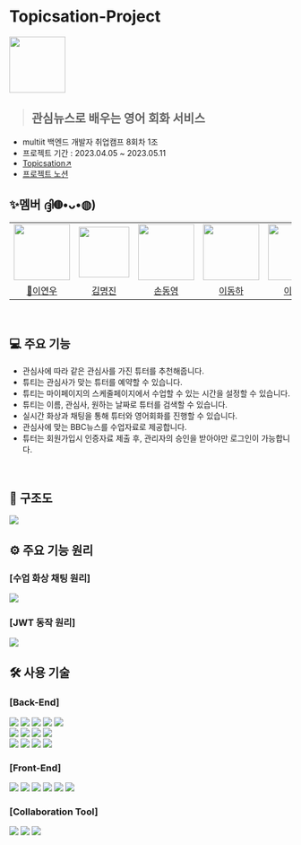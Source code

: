 # Topicsation-Project

<img src="https://github.com/YeonuLEE/Topicsation-Project/assets/114329639/bdac0c4c-a0c6-4003-9fe5-b38dc90c6c9d" height="100"></br>

> **<h2>관심뉴스로 배우는 영어 회화 서비스</h2>**

- multiit 백엔드 개발자 취업캠프 8회차 1조
- 프로젝트 기간 : 2023.04.05 ~ 2023.05.11
- [Topicsation↗️](https://www.topicsation.site>)
- [프로젝트 노션](https://www.notion.so/TOPICSATION-cb1516898d3e4575821fa274d6cb8e2c>)

## ✨멤버 ദ്ദി◍•ᴗ•◍)

<table align="center">
    <tbody>
        <tr>
            <td align="center"><img src="https://github.com/YeonuLEE/Topicsation-Project/assets/114329639/3e7aea11-9175-4f24-99e5-9ddc10944716" height="100"></td>
            <td align="center"><img src="https://github.com/YeonuLEE/Topicsation-Project/assets/114329639/ca310537-b379-4b79-b6fa-2b22a0c86034" height="90"></td>
            <td align="center"><img src="https://github.com/YeonuLEE/Topicsation-Project/assets/114329639/a40edccd-62d6-41e8-ba1b-d32a73ce8cd4" height="100"></td>
            <td align="center"><img src="https://github.com/YeonuLEE/Topicsation-Project/assets/114329639/620d794e-e3a0-421b-91e8-a3eb134504f1" height="100"></td>
            <td align="center"><img src="https://github.com/YeonuLEE/Topicsation-Project/assets/114329639/496f42a9-a569-40a9-82da-d8649a9d2c55" height="100"></td>
        </tr>
        <tr>
            <td align="center"><a href="https://github.com/YeonuLEE">👑이연우</a></td>
            <td align="center"><a href="https://github.com/mangs2e">김명진</a></td>
            <td align="center"><a href="https://github.com/AngryCatKR96">손동영</a></td>
            <td align="center"><a href="https://github.com/tobetop123">이동하</a></td>
            <td align="center"><a href="https://github.com/ahyuniii">이아현</a></td>
        </tr>
    </tbody>
</table></br>

## 💻 주요 기능

- 관심사에 따라 같은 관심사를 가진 튜터를 추천해줍니다.
- 튜티는 관심사가 맞는 튜터를 예약할 수 있습니다.
- 튜티는 마이페이지의 스케줄페이지에서 수업할 수 있는 시간을 설정할 수 있습니다.
- 튜티는 이름, 관심사, 원하는 날짜로 튜터를 검색할 수 있습니다.
- 실시간 화상과 채팅을 통해 튜터와 영어회화를 진행할 수 있습니다.  
- 관심사에 맞는 BBC뉴스를 수업자료로 제공합니다.
- 튜터는 회원가입시 인증자료 제출 후, 관리자의 승인을 받아야만 로그인이 가능합니다. 

</br>

## 🏬 구조도
<img src="https://github.com/YeonuLEE/Topicsation-Project/assets/114329639/83e44102-250e-42b8-af51-d622a84d0eaa">

## ⚙️ 주요 기능 원리
### [수업 화상 채팅 원리]
<img src="https://github.com/YeonuLEE/Topicsation-Project/assets/114329639/d36102f2-bb2a-44e6-bc35-a4b7a3c994cd">

### [JWT 동작 원리]
<img src="https://github.com/YeonuLEE/Topicsation-Project/assets/114329639/6d66f8c7-f71b-4ba4-9daf-7a1243c7a7b1">
</br>

## 🛠️ 사용 기술

### [Back-End]

<div align="left">
 <img src="https://img.shields.io/badge/java-007396?style=for-the-badge&logo=java&logoColor=white">
 <img src="https://img.shields.io/badge/Python-3776AB?style=for-the-badge&logo=Python&logoColor=white">
 <img src="https://img.shields.io/badge/Node.js-339933?style=for-the-badge&logo=Node.js&logoColor=white">
 <img src="https://img.shields.io/badge/Spring-6DB33F?style=for-the-badge&logo=Spring&logoColor=white">
 <img src="https://img.shields.io/badge/Spring Boot-6DB33F?style=for-the-badge&logo=Spring Boot&logoColor=white"></br>
 <img src="https://img.shields.io/badge/MariaDB-003545?style=for-the-badge&logo=MariaDB&logoColor=white">
 <img src="https://img.shields.io/badge/Mybatis-010101?style=for-the-badge&logo=Mybatis&logoColor=white">
 <img src="https://img.shields.io/badge/JWT-003545?style=for-the-badge&logo=JSON Web Tokens&logoColor=white">
 <img src="https://img.shields.io/badge/Expressjs-F7DF1E?style=for-the-badge&logo=ExpressJS&logoColor=white"></br>
 <img src="https://img.shields.io/badge/WebRTC-333333?style=for-the-badge&logo=WebRTC&logoColor=white">
 <img src="https://img.shields.io/badge/socket.io-010101?style=for-the-badge&logo=socket.io&logoColor=white">
 <img src="https://img.shields.io/badge/websockets-010101?style=for-the-badge&logo=&logoColor=white">
 <img src="https://img.shields.io/badge/NCP-03C75A?style=for-the-badge&logo=Naver&logoColor=white">
</div>

### [Front-End]

<div align="left">
<img src="https://img.shields.io/badge/html5-E34F26?style=for-the-badge&logo=html5&logoColor=white">
<img src="https://img.shields.io/badge/css-1572B6?style=for-the-badge&logo=css3&logoColor=white">
<img src="https://img.shields.io/badge/javascript-F7DF1E?style=for-the-badge&logo=javascript&logoColor=black">
<img src="https://img.shields.io/badge/jquery-0769AD?style=for-the-badge&logo=jquery&logoColor=white">
<img src="https://img.shields.io/badge/Ajax-3776AB?style=for-the-badge&logo=&logoColor=white">
<img src="https://img.shields.io/badge/bootstrap-7952B3?style=for-the-badge&logo=bootstrap&logoColor=white">
</div>

### [Collaboration Tool]

<div align="left">
<img src="https://img.shields.io/badge/github-181717?style=for-the-badge&logo=github&logoColor=white">
<img src="https://img.shields.io/badge/notion-000000?style=for-the-badge&logo=Notion&logoColor=white">
<img src="https://img.shields.io/badge/slack-4A154B?style=for-the-badge&logo=Slack&logoColor=white">
</div></br>
